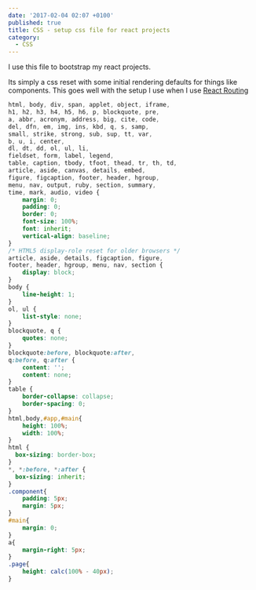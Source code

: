```yaml
---
date: '2017-02-04 02:07 +0100'
published: true
title: CSS - setup css file for react projects
category:
  - CSS
---
```

I use this file to bootstrap my react projects. 

Its simply a css reset with some initial rendering defaults for things like components. This goes well with the setup I use when I use [React Routing](http://develdoe.com/2016/react-routing/)

```css
html, body, div, span, applet, object, iframe,
h1, h2, h3, h4, h5, h6, p, blockquote, pre,
a, abbr, acronym, address, big, cite, code,
del, dfn, em, img, ins, kbd, q, s, samp,
small, strike, strong, sub, sup, tt, var,
b, u, i, center,
dl, dt, dd, ol, ul, li,
fieldset, form, label, legend,
table, caption, tbody, tfoot, thead, tr, th, td,
article, aside, canvas, details, embed,
figure, figcaption, footer, header, hgroup,
menu, nav, output, ruby, section, summary,
time, mark, audio, video {
	margin: 0;
	padding: 0;
	border: 0;
	font-size: 100%;
	font: inherit;
	vertical-align: baseline;
}
/* HTML5 display-role reset for older browsers */
article, aside, details, figcaption, figure,
footer, header, hgroup, menu, nav, section {
	display: block;
}
body {
	line-height: 1;
}
ol, ul {
	list-style: none;
}
blockquote, q {
	quotes: none;
}
blockquote:before, blockquote:after,
q:before, q:after {
	content: '';
	content: none;
}
table {
	border-collapse: collapse;
	border-spacing: 0;
}
html,body,#app,#main{
	height: 100%;
	width: 100%;
}
html {
  box-sizing: border-box;
}
*, *:before, *:after {
  box-sizing: inherit;
}
.component{
	padding: 5px;
	margin: 5px;
}
#main{
	margin: 0;
}
a{
	margin-right: 5px;
}
.page{
	height: calc(100% - 40px);
}
```
